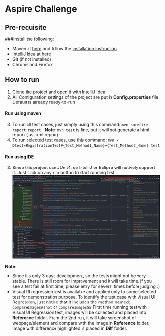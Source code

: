# Aspire Challenge
## Pre-requisite
###Install the following:
- Maven at [here](https://maven.apache.org/) and follow the [installation instruction](https://maven.apache.org/install.html)
- IntelliJ Idea at [here](https://www.jetbrains.com/idea/download/)
- Git (if not installed)
- Chrome and Firefox

## How to run
1. Clone the project and open it with IntelliJ Idea
2. All Configuration settings of the project are put in **Config.properties** file. Default is already ready-to-run

#### Run using maven
3. To run all test cases, just simply using this command: `mvn surefire-report:report` . **Note**: `mvn test` is fine, but it will not generate a html report (just xml report)
4. To run selected test cases, use this command: `mvn -Dtest=RegistrationTest#{Test_Method1_Name}+{Test_Method2_Name} test`

#### Run using IDE
3. Since this project use JUnit4, so IntelliJ or Eclipse will natively support it. Just click on any run button to start running test
![img.png](img.png)

**Note**: 
- Since it's only 3 days development, so the tests might not be very stable. There is still room for improvement and it will take time. If you see a test fail at first time, please retry for several times before judging :)
- Visual UI regression test is available and applied only to some selected test for demonstration purpose. 
To identify the test case with Visual UI Regression, just notice that it includes the method named: `compareImagesAshot` or `compareImagesSB`
First time running test with Visual UI Regression test, images will be collected and placed into **Reference** folder. 
From the 2nd run, it will take screenshot of webpage/element and compare with the image in **Reference** folder. 
Image with difference highlighted is placed in **Diff** folder. 
